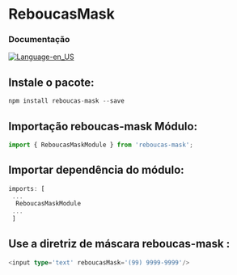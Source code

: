 # ReboucasMask

### Documentação
[![Language-en_US](https://img.shields.io/badge/en__US-100%25-green.svg)](https://github.com/GabrielReboucas/reboucasMask/blob/master/README.md)

## Instale o pacote:
 ```javascript
 npm install reboucas-mask --save
 ```

## Importação reboucas-mask Módulo:
  ```typescript
  import { ReboucasMaskModule } from 'reboucas-mask';
  ```

## Importar dependência do módulo:
  ```typescript
  imports: [
   ...
    ReboucasMaskModule
   ...
   ]
   ```

## Use a diretriz de máscara reboucas-mask :

 ```typescript
 <input type='text' reboucasMask='(99) 9999-9999'/>
 ```
